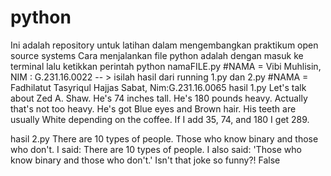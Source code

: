 # python
Ini adalah repository untuk latihan dalam mengembangkan praktikum open source systems
Cara menjalankan file python adalah dengan masuk ke terminal lalu ketikkan perintah python namaFILE.py
#NAMA = Vibi Muhlisin, NIM : G.231.16.0022 -- > isilah hasil dari running 1.py dan 2.py
#NAMA = Fadhilatut Tasyriqul Hajjas Sabat, Nim:G.231.16.0065
hasil 1.py
Let's talk about Zed A. Shaw.
He's 74 inches tall.
He's 180 pounds heavy.
Actually that's not too heavy.
He's got Blue eyes and Brown hair.
His teeth are usually White depending on the coffee.
If I add 35, 74, and 180 I get 289.

hasil 2.py
There are 10 types of people.
Those who know binary and those who don't.
I said: There are 10 types of people.
I also said: 'Those who know binary and those who don't.'
Isn't that joke so funny?! False